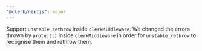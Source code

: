 ```yaml
---
"@clerk/nextjs": major
---
```


Support `unstable_rethrow` inside `clerkMiddleware`.
We changed the errors thrown by `protect()` inside `clerkMiddleware` in order for `unstable_rethrow` to recognise them and rethrow them.
